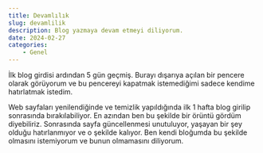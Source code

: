 ```yaml
---
title: Devamlılık
slug: devamlilik
description: Blog yazmaya devam etmeyi diliyorum.
date: 2024-02-27
categories:
    - Genel
---
```


İlk blog girdisi ardından 5 gün geçmiş. Burayı dışarıya açılan bir pencere olarak görüyorum ve bu
pencereyi kapatmak istemediğimi sadece kendime hatırlatmak istedim.

<!-- more -->

Web sayfaları yenilendiğinde ve temizlik yapıldığında ilk 1 hafta blog girilip sonrasında
bırakılabiliyor. En azından ben bu şekilde bir örüntü gördüm diyebiliriz. Sonrasında sayfa
güncellenmesi unutuluyor, yaşayan bir şey olduğu hatırlanmıyor ve o şekilde kalıyor. Ben kendi
bloğumda bu şekilde olmasını istemiyorum ve bunun olmamasını diliyorum.

